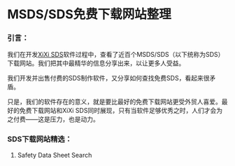 # MSDS/SDS免费下载网站整理

### **引言：**

我们在开发[XiXi SDS](http://www.xixisys.com)软件过程中，查看了近百个MSDS/SDS（以下统称为SDS）下载网站。我们把其中最精华的信息分享出来，以让更多人受益。

我们开发并出售付费的SDS制作软件，又分享如何查找免费SDS，看起来很矛盾。

只是，我们的软件存在的意义，就是要比最好的免费下载网站更受外贸人喜爱。最好的免费下载网站和XiXi SDS同时展现，只有当软件足够优秀之时，人们才会为之付费——这是压力，也是动力。

### SDS下载网站精选：

1. Safety Data Sheet Search



